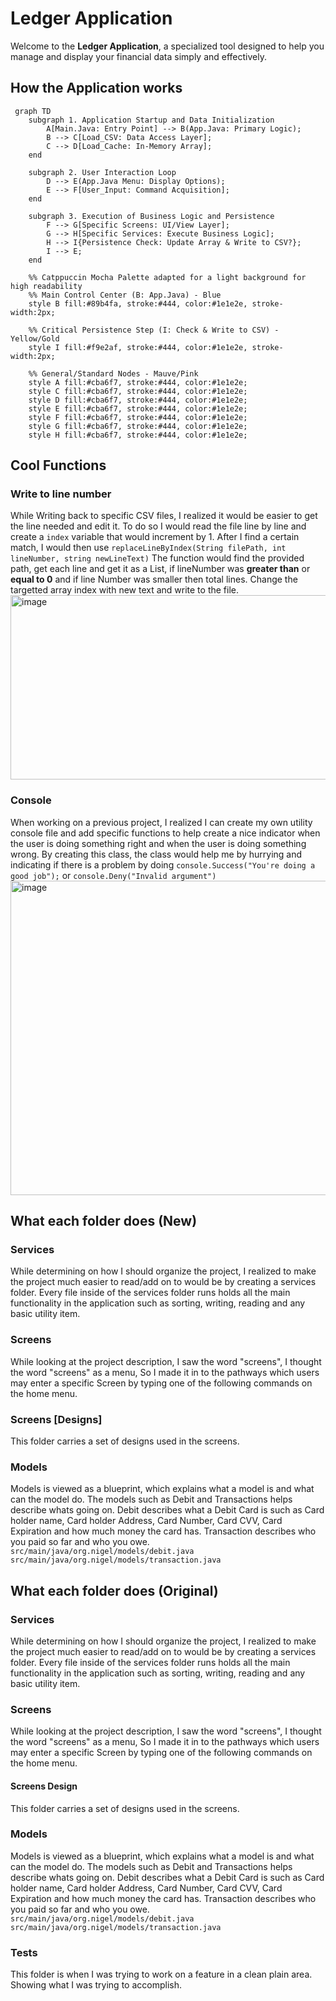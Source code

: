 # Ledger Application
Welcome to the **Ledger Application**, a specialized tool designed to help you manage and display your financial data simply and effectively.

## How the Application works
```mermaid
 graph TD
    subgraph 1. Application Startup and Data Initialization
        A[Main.Java: Entry Point] --> B(App.Java: Primary Logic);
        B --> C[Load_CSV: Data Access Layer];
        C --> D[Load_Cache: In-Memory Array];
    end

    subgraph 2. User Interaction Loop
        D --> E(App.Java Menu: Display Options);
        E --> F[User_Input: Command Acquisition];
    end

    subgraph 3. Execution of Business Logic and Persistence
        F --> G[Specific Screens: UI/View Layer];
        G --> H[Specific Services: Execute Business Logic];
        H --> I{Persistence Check: Update Array & Write to CSV?};
        I --> E;
    end

    %% Catppuccin Mocha Palette adapted for a light background for high readability
    %% Main Control Center (B: App.Java) - Blue
    style B fill:#89b4fa, stroke:#444, color:#1e1e2e, stroke-width:2px;
    
    %% Critical Persistence Step (I: Check & Write to CSV) - Yellow/Gold
    style I fill:#f9e2af, stroke:#444, color:#1e1e2e, stroke-width:2px;

    %% General/Standard Nodes - Mauve/Pink
    style A fill:#cba6f7, stroke:#444, color:#1e1e2e;
    style C fill:#cba6f7, stroke:#444, color:#1e1e2e;
    style D fill:#cba6f7, stroke:#444, color:#1e1e2e;
    style E fill:#cba6f7, stroke:#444, color:#1e1e2e;
    style F fill:#cba6f7, stroke:#444, color:#1e1e2e;
    style G fill:#cba6f7, stroke:#444, color:#1e1e2e;
    style H fill:#cba6f7, stroke:#444, color:#1e1e2e;
```

## Cool Functions

### Write to line number
While Writing back to specific CSV files, I realized it would be easier to get the line needed and edit it.
To do so I would read the file line by line and create a ``index`` variable that would increment by 1.
After I find a certain match, I would then use ``replaceLineByIndex(String filePath, int lineNumber, string newLineText)``
The function would find the provided path, get each line and get it as a List, if lineNumber was **greater than** or **equal to 0** and if line Number was smaller then total lines.
Change the targetted array index with new text and write to the file.
<img width="744" height="295" alt="image" src="https://github.com/user-attachments/assets/e0f59af5-3f7b-4742-b0a2-ee515c288b65" />


###  Console
When working on a previous project, I realized I can create my own utility console file and add specific functions to help create a nice indicator when
the user is doing something right and when the user is doing something wrong.
By creating this class, the class would help me by hurrying and indicating if there is a problem by doing
``console.Success("You're doing a good job");``
or
``console.Deny("Invalid argument")``
<img width="677" height="503" alt="image" src="https://github.com/user-attachments/assets/62915ba8-a1bc-473c-9f08-eb6c394b30fc" />

## What each folder does (New)
### Services
While determining on how I should organize the project, I realized to make the project much easier to read/add on to would be by creating a services folder.
Every file inside of the services folder runs holds all the main functionality in the application such as sorting, writing, reading and any basic utility item.
### Screens
While looking at the project description, I saw the word "screens", I thought the word "screens" as a menu, So I made it in to the pathways which users may enter
a specific Screen by typing one of the following commands on the home menu.
### Screens [Designs]
This folder carries a set of designs used in the screens.
### Models
Models is viewed as a blueprint, which explains what a model is and what can the model do. The models such as Debit and Transactions helps describe whats going on.
Debit describes what a Debit Card is such as Card holder name, Card holder Address, Card Number, Card CVV, Card Expiration and how much money the card has.
Transaction describes who you paid so far and who you owe.
``src/main/java/org.nigel/models/debit.java``
``src/main/java/org.nigel/models/transaction.java``

## What each folder does (Original)
### Services
While determining on how I should organize the project, I realized to make the project much easier to read/add on to would be by creating a services folder.
Every file inside of the services folder runs holds all the main functionality in the application such as sorting, writing, reading and any basic utility item.
### Screens
While looking at the project description, I saw the word "screens", I thought the word "screens" as a menu, So I made it in to the pathways which users may enter
a specific Screen by typing one of the following commands on the home menu.
#### Screens Design
This folder carries a set of designs used in the screens.
### Models
Models is viewed as a blueprint, which explains what a model is and what can the model do. The models such as Debit and Transactions helps describe whats going on.
Debit describes what a Debit Card is such as Card holder name, Card holder Address, Card Number, Card CVV, Card Expiration and how much money the card has.
Transaction describes who you paid so far and who you owe.
``src/main/java/org.nigel/models/debit.java``
``src/main/java/org.nigel/models/transaction.java``
### Tests
This folder is when I was trying to work on a feature in a clean plain area. Showing what I was trying to accomplish.
    

